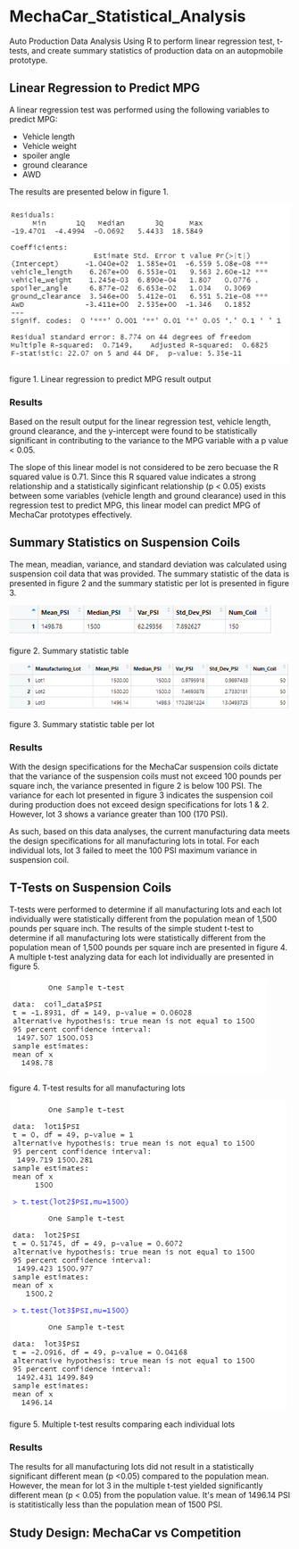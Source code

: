 # MechaCar_Statistical_Analysis
Auto Production Data Analysis Using R to perform linear regression test, t-tests, and create summary statistics of production data on an autopmobile prototype.

## Linear Regression to Predict MPG
A linear regression test was performed using the following variables to predict MPG:
* Vehicle length
* Vehicle weight
* spoiler angle
* ground clearance
* AWD

The results are presented below in figure 1.

![figure 1. Linear Regression to Predict MPG](https://github.com/jwhberrios/MechaCar_Statistical_Analysis/blob/main/Resources/MLR_output.png)

figure 1. Linear regression to predict MPG result output

### Results
Based on the result output for the linear regression test, vehicle length, ground clearance, and the y-intercept were found to be statistically significant in contributing to the variance to the MPG variable with a p value < 0.05.

The slope of this linear model is not considered to be zero becuase the R squared value is 0.71. Since this R squared value indicates a strong relationship and a statistically siginficant relationship (p < 0.05) exists between some variables (vehicle length and ground clearance) used in this regression test to predict MPG, this linear model can predict MPG of MechaCar prototypes effectively.


## Summary Statistics on Suspension Coils
The mean, meadian, variance, and standard deviation was calculated using suspension coil data that was provided. The summary statistic of the data is presented in figure 2 and the summary statistic per lot is presented in figure 3.

![figure 2. Summary statistic table](https://github.com/jwhberrios/MechaCar_Statistical_Analysis/blob/main/Resources/Coil_summary_table.png)

figure 2. Summary statistic table 



![figure 3. Summary statistic table per lot](https://github.com/jwhberrios/MechaCar_Statistical_Analysis/blob/main/Resources/Summary_lot_table.png)

figure 3. Summary statistic table per lot

### Results
With the design specifications for the MechaCar suspension coils dictate that the variance of the suspension coils must not exceed 100 pounds per square inch, the variance presented in figure 2 is below 100 PSI. The variance for each lot presented in figure 3 indicates the suspension coil during production does not exceed design specifications for lots 1 & 2. However, lot 3 shows a variance greater than 100 (170 PSI).

As such, based on this data analyses, the current manufacturing data meets the design specifications for all manufacturing lots in total. For each individual lots, lot 3 failed to meet the 100 PSI maximum variance in suspension coil.


## T-Tests on Suspension Coils
T-tests were performed to determine if all manufacturing lots and each lot individually were statistically different from the population mean of 1,500 pounds per square inch.
The results of the simple student t-test to determine if all manufacturing lots were statistically different from the population mean of 1,500 pounds per square inch are presented in figure 4. A multiple t-test analyzing data for each lot individually are presented in figure 5.

![figure 4. One sample t-test results for all manufacturing lots](https://github.com/jwhberrios/MechaCar_Statistical_Analysis/blob/main/Resources/One%20sample%20t-test.png)

figure 4. T-test results for all manufacturing lots



![figure 5. Multiple t-test results comparing each individual lots](https://github.com/jwhberrios/MechaCar_Statistical_Analysis/blob/main/Resources/Mulitple_t_test.png)

figure 5. Multiple t-test results comparing each individual lots

### Results

The results for all manufacturing lots did not result in a statistically significant different mean (p <0.05) compared to the population mean. However, the mean for lot 3 in the multiple t-test yielded significantly different mean (p < 0.05) from the population value. It's mean of 1496.14 PSI is statitistically less than the population mean of 1500 PSI.


## Study Design: MechaCar vs Competition


